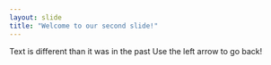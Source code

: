 ```yaml
---
layout: slide
title: "Welcome to our second slide!"
---
```

Text is different than it was in the past
Use the left arrow to go back!
